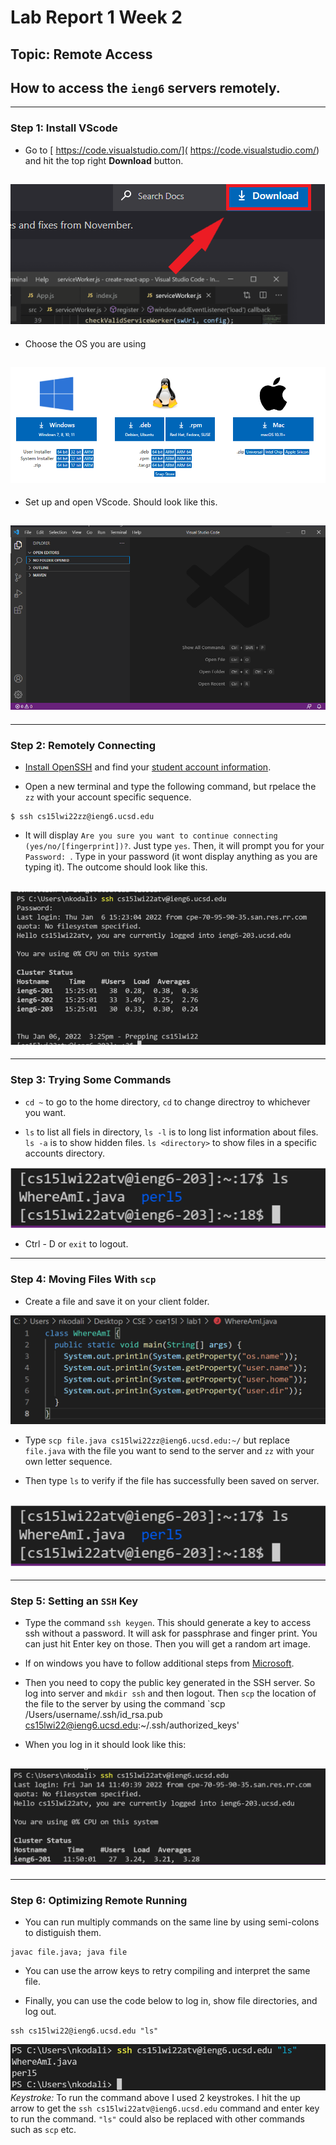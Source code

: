 # Lab Report 1 Week 2

## Topic: Remote Access
How to access the `ieng6` servers remotely.
---
---
### Step 1: Install VScode
* Go to [ https://code.visualstudio.com/]( https://code.visualstudio.com/) and hit the top right **Download** button.

![Image](downloadvscodeimg1.png)
---
* Choose the OS you are using

![Image](do.png)
---
* Set up and open VScode. Should look like this.

![Image](do3.png)
---
---
### Step 2: Remotely Connecting
* [Install OpenSSH](https://docs.microsoft.com/en-us/windows-server/administration/openssh/openssh_install_firstuse) and find your [student account information](https://sdacs.ucsd.edu/~icc/index.php).

* Open a new terminal and type the following command, but rpelace the `zz` with your account specific sequence.
```
$ ssh cs15lwi22zz@ieng6.ucsd.edu
```

* It will display `Are you sure you want to continue connecting (yes/no/[fingerprint])?`. Just type `yes`.
Then, it will prompt you for your `Password: `. Type in your password (it wont display anything as you are typing it).
The outcome should look like this.

![Image](connectingrem.png)
---
---
### Step 3: Trying Some Commands
* `cd ~` to go to the home directory, `cd` to change directroy to whichever you want.

* `ls` to list all fiels in directory, `ls -l` is to long list information about files. `ls -a` is to show hidden files. `ls <directory>` to show files in a specific accounts directory.

![Image](tryingcom.png)

* Ctrl - D or `exit` to logout.

---
### Step 4: Moving Files With `scp`
* Create a file and save it on your client folder.

![Image](scp1.png)

* Type `scp file.java cs15lwi22zz@ieng6.ucsd.edu:~/` but replace `file.java` with the file you want to send to the server and `zz` with your own letter sequence. 

* Then type `ls` to verify if the file has successfully been saved on server. 

![Image](tryingcom.png)
---
---
### Step 5: Setting an `SSH` Key
* Type the command `ssh keygen`. This should generate a key to access ssh without a password. It will ask for passphrase and finger print. You can just hit Enter key on those. Then you will get a random art image.

* If on windows you have to follow additional steps from [Microsoft](https://docs.microsoft.com/en-us/windows-server/administration/openssh/openssh_keymanagement#user-key-generation).

* Then you need to copy the public key generated in the SSH server. So log into server and `mkdir ssh` and then logout. Then `scp` the location of the file to the server by using the command `scp /Users/username/.ssh/id_rsa.pub cs15lwi22@ieng6.ucsd.edu:~/.ssh/authorized_keys'

* When you log in it should look like this:

![Image](sshlogin.png)
---
---
### Step 6: Optimizing Remote Running
* You can run multiply commands on the same line by using semi-colons to distiguish them.

```
javac file.java; java file
```

* You can use the arrow keys to retry compiling and interpret the same file.

* Finally, you can use the code below to log in, show file directories, and log out.
```
ssh cs15lwi22@ieng6.ucsd.edu "ls"
```

![Image](step6.png)
*Keystroke:* To run the command above I used 2 keystrokes. I hit the up arrow to get the `ssh cs15lwi22atv@ieng6.ucsd.edu` command and enter key to run the command. 
`"ls"` could also be replaced with other commands such as `scp` etc.
